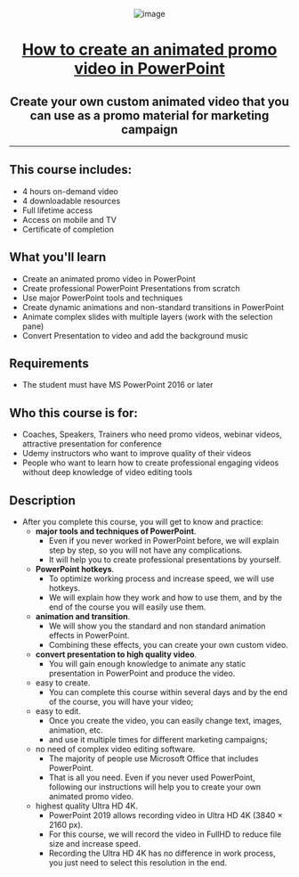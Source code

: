 <div align="center">

![image](https://user-images.githubusercontent.com/51442719/170888328-454d1f1b-1c87-46cb-9f44-2bc3feee7e6f.png)

# [How to create an animated promo video in PowerPoint](https://www.udemy.com/course/how-to-create-an-animated-promo-video-in-powerpoint/)
## Create your own custom animated video that you can use as a promo material for marketing campaign

  
</div>

---

## This course includes:
- 4 hours on-demand video
- 4 downloadable resources
- Full lifetime access
- Access on mobile and TV
- Certificate of completion

## What you'll learn
- Create an animated promo video in PowerPoint
- Create professional PowerPoint Presentations from scratch
- Use major PowerPoint tools and techniques
- Create dynamic animations and non-standard transitions in PowerPoint
- Animate complex slides with multiple layers (work with the selection pane)
- Convert Presentation to video and add the background music

## Requirements
- The student must have MS PowerPoint 2016 or later

## Who this course is for:
- Coaches, Speakers, Trainers who need promo videos, webinar videos, attractive presentation for conference
- Udemy instructors who want to improve quality of their videos
- People who want to learn how to create professional engaging videos without deep knowledge of video editing tools

## Description
- After you complete this course, you will get to know and practice:
  - **major tools and techniques of PowerPoint**. 
    - Even if you never worked in PowerPoint before, we will explain step by step, so you will not have any complications. 
    - It will help you to create professional presentations by yourself.
  - **PowerPoint hotkeys**. 
    - To optimize working process and increase speed, we will use hotkeys.
    - We will explain how they work and how to use them, and by the end of the course you will easily use them.
  - **animation and transition**. 
    - We will show you the standard and non standard animation effects in PowerPoint. 
    - Combining these effects, you can create your own custom video.
  - **convert presentation to high quality video**. 
    - You will gain enough knowledge to animate any static presentation in PowerPoint and produce the video.
  - easy to create. 
    - You can complete this course within several days and by the end of the course, you will have your video;
  - easy to edit. 
    - Once you create the video, you can easily change text, images, animation, etc. 
    - and use it multiple times for different marketing campaigns;
  - no need of complex video editing software. 
    - The majority of people use Microsoft Office that includes PowerPoint. 
    - That is all you need. Even if you never used PowerPoint, following our instructions will help you to create your own animated promo video.
  - highest quality Ultra HD 4K. 
    - PowerPoint 2019 allows recording video in Ultra HD 4K (3840 × 2160 px). 
    - For this course, we will record the video in FullHD to reduce file size and increase speed. 
    - Recording the Ultra HD 4K has no difference in work process, you just need to select this resolution in the end.
